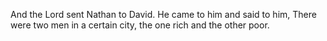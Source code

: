 And the Lord sent Nathan to David. He came to him and said to him, There were two men in a certain city, the one rich and the other poor.
